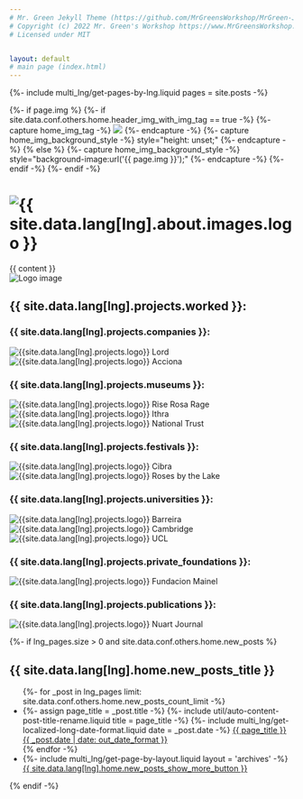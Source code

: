 ```yaml
---
# Mr. Green Jekyll Theme (https://github.com/MrGreensWorkshop/MrGreen-JekyllTheme)
# Copyright (c) 2022 Mr. Green's Workshop https://www.MrGreensWorkshop.com
# Licensed under MIT


layout: default
# main page (index.html)
---
```

{%- include multi_lng/get-pages-by-lng.liquid pages = site.posts -%}


{%- if page.img %}
 {%- if site.data.conf.others.home.header_img_with_img_tag == true -%}
   {%- capture home_img_tag -%} <img src="{{ page.img }}" /> {%- endcapture -%}
   {%- capture home_img_background_style -%} style="height: unset;" {%- endcapture -%}
 {% else %}
   {%- capture home_img_background_style -%} style="background-image:url('{{ page.img }}');" {%- endcapture -%}
 {%- endif -%}
{%- endif -%}

<h1 class="containertitle">
  <img id="imagename" src="/assets/img/default/name logo.webp" alt="{{ site.data.lang[lng].about.images.logo }}">
</h1>
 <div class="home-intro-text markdown-style padding-container even-background">
  {{ content }}
  <div>
    <div class="projectsFormat">
        <div class="photoTitle">
        <img class="imgTitles" src="/assets/img/default/logo.webp" alt="Logo image">
        <h2 class="title2">{{ site.data.lang[lng].projects.worked }}:</h2>
      </div>
      <div class="companiesProjectsContainer">
        <div>
          <h3>{{ site.data.lang[lng].projects.companies }}:</h3>
          <div>
            <img src="/assets/img/logos/lord logo.webp" alt="{{site.data.lang[lng].projects.logo}} Lord">
          <img src="/assets/img/logos/accionacultura.webp" alt="{{site.data.lang[lng].projects.logo}} Acciona">
        </div>
      </div>
      <div>
        <h3>{{ site.data.lang[lng].projects.museums }}: </h3>
        <div class="triple-img">
          <img src="/assets/img/logos/rise_rosa_rage.webp" alt="{{site.data.lang[lng].projects.logo}} Rise Rosa Rage">
          <img src="/assets/img/logos/ithra.webp" alt="{{site.data.lang[lng].projects.logo}} Ithra">
          <img src="/assets/img/logos/National.webp" alt="{{site.data.lang[lng].projects.logo}} National Trust" id="national-trust" >
        </div>
      </div>
      <div>
        <h3>{{ site.data.lang[lng].projects.festivals }}: </h3>
        <div>
          <img src="/assets/img/logos/Cibra.webp" alt="{{site.data.lang[lng].projects.logo}} Cibra">
          <img src="/assets/img/logos/rosa-lago.webp" alt="{{site.data.lang[lng].projects.logo}} Roses by the Lake">
        </div>
      </div>
      <div>
        <h3>{{ site.data.lang[lng].projects.universities }}:</h3>
        <div class="triple-img">
          <img src="/assets/img/logos/barreira.webp" alt="{{site.data.lang[lng].projects.logo}} Barreira">
          <img src="/assets/img/logos/Cambridge.webp" alt="{{site.data.lang[lng].projects.logo}} Cambridge">
          <img src="/assets/img/logos/UCL-Logo.webp" alt="{{site.data.lang[lng].projects.logo}} UCL">
        </div>
      </div>
      <div>
        <h3>{{ site.data.lang[lng].projects.private_foundations }}: </h3>
        <div>
          <img src="/assets/img/logos/mainel.webp" alt="{{site.data.lang[lng].projects.logo}} Fundacion Mainel">
        </div>
      </div>
      <div>
        <h3>{{ site.data.lang[lng].projects.publications }}: </h3>
        <div>
          <img src="/assets/img/logos/NuartJournal-logo-2021-stacked.webp" alt="{{site.data.lang[lng].projects.logo}} Nuart Journal">
          </div>
        </div>
      </div>
    </div>
  </div>
</div>


{%- if lng_pages.size > 0 and site.data.conf.others.home.new_posts %}
<div class="multipurpose-container new-posts-container">
 <h2>{{ site.data.lang[lng].home.new_posts_title }}</h2>
 <ul class="new-posts">
 {%- for _post in lng_pages limit: site.data.conf.others.home.new_posts_count_limit -%}
   <li>
     {%- assign page_title = _post.title -%}
     {%- include util/auto-content-post-title-rename.liquid title = page_title -%}
     {%- include multi_lng/get-localized-long-date-format.liquid date = _post.date -%}
     <a href="{{ site.baseurl }}{{ _post.url }}">{{ page_title }}
       <span>{{ _post.date | date: out_date_format }}</span>
     </a>
   </li>
 {% endfor -%}
   <li>
     {%- include multi_lng/get-page-by-layout.liquid layout = 'archives' -%}
     <a href="{{ site.baseurl }}{{ layout_page_obj.url }}">{{ site.data.lang[lng].home.new_posts_show_more_button }}</a>
   </li>
 </ul>
{% endif -%}
